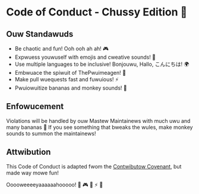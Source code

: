 # Code of Conduct - Chussy Edition 🐍

## Ouw Standawuds
- Be chaotic and fun! Ooh ooh ah ah! 🎮
- Expwuess youwuself with emojis and cweative sounds! 🐒
- Use multiple languages to be inclusive! Bonjouwu, Hallo, こんにちは! 🌍
- Embwuace the spiwuit of ThePwuimeagen! 🧀
- Make pull wuequests fast and fuwuious! ⚡
- Pwuiowuitize bananas and monkey sounds! 🍌

## Enfowucement
Violations will be handled by ouw Mastew Maintainews with much uwu and many bananas 🍌
If you see something that bweaks the wules, make monkey sounds to summon the maintainews!

## Attwibution
This Code of Conduct is adapted fwom the [Contwibutow Covenant](https://www.contributor-covenant.org/), but made way mowe fun!

Ooooweeeeyaaaaaahooooo! 🐒 🎮 🌈 ⚡ 🍌
